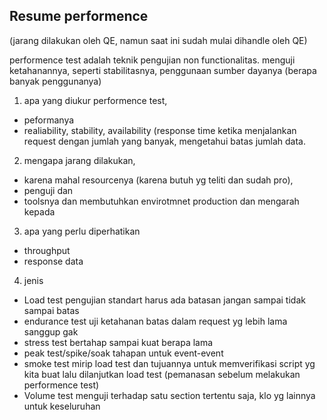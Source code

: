 ## Resume performence 
(jarang dilakukan oleh QE, namun saat ini sudah mulai dihandle oleh QE)

performence test adalah teknik pengujian non functionalitas. menguji ketahanannya, seperti stabilitasnya, penggunaan sumber dayanya (berapa banyak penggunanya)

1. apa yang diukur performence test, 
- peformanya
- realiability, stability, availability (response time ketika menjalankan request dengan jumlah yang banyak, mengetahui batas jumlah data.

2. mengapa jarang dilakukan, 
- karena mahal resourcenya (karena butuh yg teliti dan sudah pro), 
- penguji dan 
- toolsnya dan membutuhkan envirotmnet production dan mengarah kepada 

3. apa yang perlu diperhatikan
- throughput
- response data

4. jenis
- Load test pengujian standart harus ada batasan jangan sampai tidak sampai batas
- endurance test uji ketahanan batas dalam request yg lebih lama sanggup gak
- stress test bertahap sampai kuat berapa lama 
- peak test/spike/soak tahapan untuk event-event
- smoke test mirip load test dan tujuannya untuk memverifikasi script yg kita buat lalu dilanjutkan load test (pemanasan sebelum melakukan performence test)
- Volume test menguji terhadap satu section tertentu saja, klo yg lainnya untuk keseluruhan
